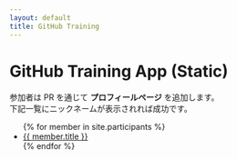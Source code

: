 ```yaml
---
layout: default
title: GitHub Training
---
```


# GitHub Training App (Static)

参加者は PR を通じて **プロフィールページ** を追加します。  
下記一覧にニックネームが表示されれば成功です。

<ul>
{% for member in site.participants %}
  <li><a href="{{ member.url | relative_url }}">{{ member.title }}</a></li>
{% endfor %}
</ul>
